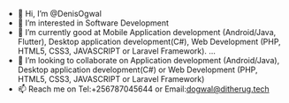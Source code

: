 - 👋 Hi, I’m @DenisOgwal
- 👀 I’m interested in Software Development
- 🌱 I’m currently good at Mobile Application development (Android/Java, Flutter), Desktop application development(C#), Web Development (PHP, HTML5, CSS3, JAVASCRIPT or Laravel Framework).  ...
- 💞️ I’m looking to collaborate on Application development (Android/Java), Desktop application development(C#) or Web Development (PHP, HTML5, CSS3, JAVASCRIPT or Laravel Framework)
- 📫 Reach me on Tel:+256787045644 or Email:dogwal@ditherug.tech

<!---
DenisOgwal/DenisOgwal is a ✨ special ✨ repository because its `README.md` (this file) appears on your GitHub profile.
You can click the Preview link to take a look at your changes.
--->
